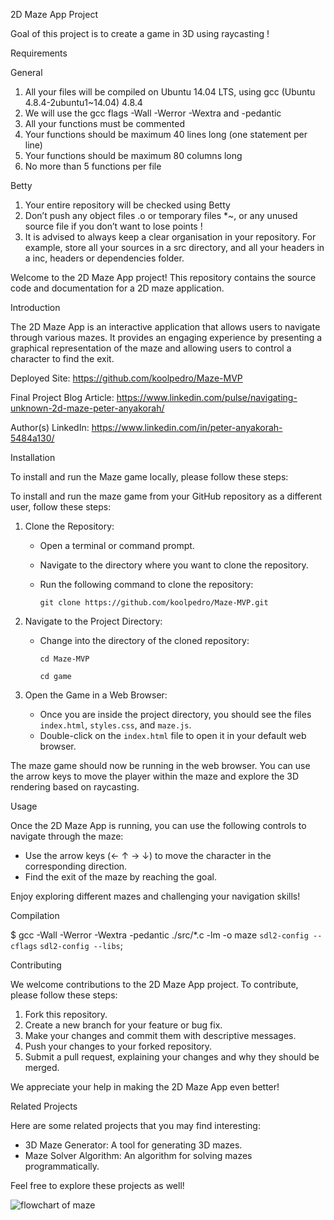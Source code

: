 2D Maze App Project

Goal of this project is to create a game in 3D using raycasting !

Requirements

General

1. All your files will be compiled on Ubuntu 14.04 LTS, using gcc (Ubuntu 4.8.4-2ubuntu1~14.04) 4.8.4
2. We will use the gcc flags -Wall -Werror -Wextra and -pedantic
3. All your functions must be commented
4. Your functions should be maximum 40 lines long (one statement per line)
5. Your functions should be maximum 80 columns long
6. No more than 5 functions per file

Betty

1. Your entire repository will be checked using Betty
2. Don’t push any object files .o or temporary files *~, or any unused source file if you don’t want to lose points !
3. It is advised to always keep a clear organisation in your repository. For example, store all your sources in a src directory, and all your headers in a inc, headers or dependencies folder.

Welcome to the 2D Maze App project! This repository contains the source code and documentation for a 2D maze application. 

Introduction

The 2D Maze App is an interactive application that allows users to navigate through various mazes. It provides an engaging experience by presenting a graphical representation of the maze and allowing users to control a character to find the exit. 

Deployed Site: https://github.com/koolpedro/Maze-MVP

Final Project Blog Article: https://www.linkedin.com/pulse/navigating-unknown-2d-maze-peter-anyakorah/

Author(s) LinkedIn: https://www.linkedin.com/in/peter-anyakorah-5484a130/

Installation

To install and run the Maze game locally, please follow these steps:

To install and run the maze game from your GitHub repository as a different user, follow these steps:

1. Clone the Repository:
   - Open a terminal or command prompt.
   - Navigate to the directory where you want to clone the repository.
   - Run the following command to clone the repository:

     ```
     git clone https://github.com/koolpedro/Maze-MVP.git
     ```

2. Navigate to the Project Directory:
   - Change into the directory of the cloned repository:

     ```
     cd Maze-MVP
     ```
     
     ```
     cd game
     ```
3. Open the Game in a Web Browser:
   - Once you are inside the project directory, you should see the files `index.html`, `styles.css`, and `maze.js`.
   - Double-click on the `index.html` file to open it in your default web browser.

The maze game should now be running in the web browser. You can use the arrow keys to move the player within the maze and explore the 3D rendering based on raycasting.




Usage

Once the 2D Maze App is running, you can use the following controls to navigate through the maze:

- Use the arrow keys (← ↑ → ↓) to move the character in the corresponding direction.
- Find the exit of the maze by reaching the goal.

Enjoy exploring different mazes and challenging your navigation skills!

Compilation

$ gcc -Wall -Werror -Wextra -pedantic ./src/*.c -lm -o maze `sdl2-config --cflags` `sdl2-config --libs`;

Contributing

We welcome contributions to the 2D Maze App project. To contribute, please follow these steps:

1. Fork this repository.
2. Create a new branch for your feature or bug fix.
3. Make your changes and commit them with descriptive messages.
4. Push your changes to your forked repository.
5. Submit a pull request, explaining your changes and why they should be merged.

We appreciate your help in making the 2D Maze App even better!

Related Projects

Here are some related projects that you may find interesting:

- 3D Maze Generator: A tool for generating 3D mazes.
- Maze Solver Algorithm: An algorithm for solving mazes programmatically.

Feel free to explore these projects as well!

![flowchart of maze](https://github.com/koolpedro/Maze-MVP/assets/110994894/b7a28b6c-e114-4d46-9bea-d9064012585a)
